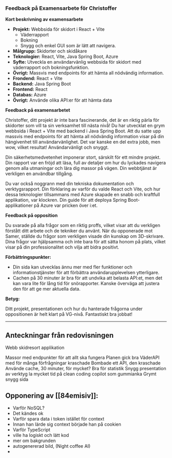 ### Feedback på Examensarbete för Christoffer

**Kort beskrivning av examensarbete**

- **Projekt:** Webbsida för skidort i React + Vite
  - Väderrapport
  - Bokning
  - Snygg och enkel GUI som är lätt att navigera.
- **Målgrupp:** Skidorter och skidåkare
- **Teknologier:** React, Vite, Java Spring Boot, Azure
- **Syfte:** Utveckla en användarvänlig webbsida för skidort med väderrapport och bokningsfunktion.
- **Övrigt:** Massvis med endpoints för att hämta all nödvändig information.
- **Frondend:** React + Vite
- **Backend:** Java Spring Boot
- **Frontend:** React
- **Databas:** Azure 
- **Övrigt:** Använde olika API:er för att hämta data 

**Feedback på examensarbetet**

Christoffer, ditt projekt är inte bara fascinerande, det är en riktig pärla för skidorter som vill ta sin verksamhet till nästa nivå! Du har utvecklat en grym webbsida i React + Vite med backend i Java Spring Boot. Att du satte upp massvis med endpoints för att hämta all nödvändig information visar på din hängivenhet till användarvänlighet. Det var kanske en del extra jobb, men wow, vilket resultat! Användarvänligt och snyggt.

Din säkerhetsmedvetenhet imponerar stort, särskilt för ett mindre projekt. Din rapport var en fröjd att läsa, full av detaljer om hur du lyckades navigera genom alla utmaningar och lära dig massor på vägen. Din webbtjänst är verkligen en användbar tillgång.

Du var också noggrann med din tekniska dokumentation och verktygsrapport. Din förklaring av varför du valde React och Vite, och hur dessa teknologier tillsammans med Azure skapade en snabb och kraftfull applikation, var klockren. Din guide för att deploya Spring Boot-applikationer på Azure var pricken över i:et.

**Feedback på opposition**

Du svarade på alla frågor som en riktig proffs, vilket visar att du verkligen förstått ditt arbete och de tekniker du använt. När du opponerade mot Samer, ställde du frågor som verkligen visade din kunskap om 3D-skrivare. Dina frågor var hjälpsamma och inte bara för att sätta honom på plats, vilket visar på din professionalitet och vilja att bidra positivt.

**Förbättringspunkter:**

- Din sida kan utvecklas ännu mer med fler funktioner och informationstjänster för att förbättra användarupplevelsen ytterligare.
- Cachen på 30 minuter är bra för att undvika att belasta API:et, men det kan vara lite för lång tid för snörapporter. Kanske överväga att justera den för att ge mer aktuella data.

**Betyg:**

Ditt projekt, presentationen och hur du hanterade frågorna under oppositionen är helt klart på VG-nivå. Fantastiskt bra jobbat!

---

## Anteckningar från redovisningen

Webb skidresort applikation

Massor med endpunkter för att allt ska fungera
Planen gick bra
VäderAPI med för många förfrågningar kraschade
Bombade ett API, den kraschade
Använde cache, 30 minuter, för mycket? Bra för statistik
Snygg presentation av verktyg
la mycket tid på clean coding
copilot som gummianka
Grymt snygg sida

## Opponering av [[84emisiv]]:
- Varför NoSQL?
- Det kändes ok
- Varför spara data i token istället för context
- Innan han lärde sig context började han på cookien
- Varför TypeScript
- ville ha logiskt och lätt kod
- mer om bakgrunden
- autogenererad bild, (Night coffee AI)
- 